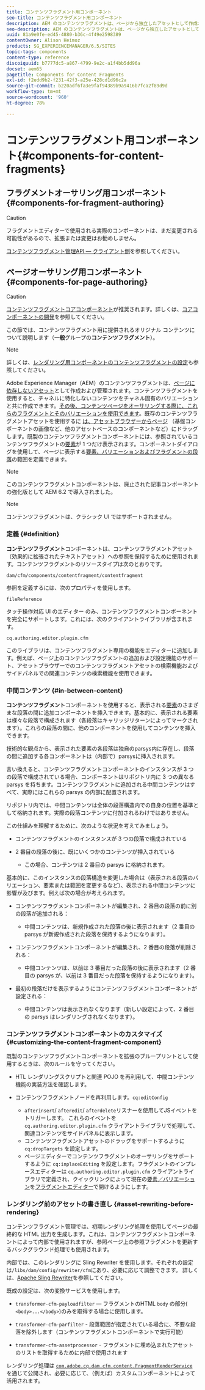 ```yaml
---
title: コンテンツフラグメント用コンポーネント
seo-title: コンテンツフラグメント用コンポーネント
description: AEM のコンテンツフラグメントは、ページから独立したアセットとして作成および管理されます
seo-description: AEM のコンテンツフラグメントは、ページから独立したアセットとして作成および管理されます
uuid: 81a9e0fe-ed45-4880-b36c-4f49e2598389
contentOwner: Alison Heimoz
products: SG_EXPERIENCEMANAGER/6.5/SITES
topic-tags: components
content-type: reference
discoiquuid: b7777dc5-a867-4799-9e2c-a1f4bb5dd96a
docset: aem65
pagetitle: Components for Content Fragments
exl-id: f2edd9b2-f231-42f3-a25e-428cd1d96c2a
source-git-commit: b220adf6fa3e9faf94389b9a9416b7fca2f89d9d
workflow-type: tm+mt
source-wordcount: '960'
ht-degree: 78%

---
```


# コンテンツフラグメント用コンポーネント{#components-for-content-fragments}

## フラグメントオーサリング用コンポーネント {#components-for-fragment-authoring}

>[!CAUTION]
>
>フラグメントエディターで使用される実際のコンポーネントは、まだ変更される可能性があるので、拡張または変更はお勧めしません。

[コンテンツフラグメント管理API — クライアント側](/help/sites-developing/customizing-content-fragments.md#the-content-fragment-management-api-client-side)を参照してください。

## ページオーサリング用コンポーネント {#components-for-page-authoring}

>[!CAUTION]
>
>[コンテンツフラグメントコアコンポーネント](https://helpx.adobe.com/experience-manager/core-components/using/content-fragment-component.html)が推奨されます。詳しくは、[コアコンポーネントの開発](https://helpx.adobe.com/experience-manager/core-components/using/developing.html)を参照してください。
>
>この節では、コンテンツフラグメント用に提供されるオリジナル コンテンツについて説明します（**一般**&#x200B;グループの&#x200B;**コンテンツフラグメント**）。

>[!NOTE]
>
>詳しくは、[レンダリング用コンポーネントのコンテンツフラグメントの設定](/help/sites-developing/content-fragments-config-components-rendering.md)も参照してください。

Adobe Experience Manager（AEM）のコンテンツフラグメントは、[ページに依存しないアセット](/help/assets/content-fragments/content-fragments.md)として作成および管理されます。コンテンツフラグメントを使用すると、チャネルに特化しないコンテンツをチャネル固有のバリエーションと共に作成できます。[その後、コンテンツページをオーサリングする際に、これらのフラグメントとそのバリエーションを使用できます](/help/sites-authoring/content-fragments.md)。既存のコンテンツフラグメントアセットを使用するに [は、アセットブラウザーからページ](/help/sites-authoring/content-fragments.md#adding-a-content-fragment-to-your-page) （基盤コンポーネントの画像など、他のアセットベースのコンポーネントなど）にドラッグします。既製のコンテンツフラグメントコンポーネントには、参照されているコンテンツフラグメントの[要素](/help/assets/content-fragments/content-fragments.md#constituent-parts-of-a-content-fragment)が 1 つだけ表示されます。コンポーネントダイアログを使用して、ページに表示する[要素、バリエーションおよびフラグメントの段落](/help/assets/content-fragments/content-fragments.md#constituent-parts-of-a-content-fragment)の範囲を定義できます。

>[!NOTE]
>
>このコンテンツフラグメントコンポーネントは、廃止された記事コンポーネントの強化版として AEM 6.2 で導入されました。

>[!NOTE]
>
>コンテンツフラグメントは、クラシック UI ではサポートされません。

### 定義 {#definition}

**コンテンツフラグメント**&#x200B;コンポーネントは、コンテンツフラグメントアセット（効果的に拡張されたテキストアセット）への参照を保持するために使用されます。コンテンツフラグメントのリソースタイプは次のとおりです。

`dam/cfm/components/contentfragment/contentfragment`

参照を定義するには、次のプロパティを使用します。

`fileReference`

タッチ操作対応 UI のエディター のみ、コンテンツフラグメントコンポーネントを完全にサポートします。これには、次のクライアントライブラリが含まれます。

`cq.authoring.editor.plugin.cfm`

このライブラリは、コンテンツフラグメント専用の機能をエディターに追加します。例えば、ページ上のコンテンツフラグメントの追加および設定機能のサポート、アセットブラウザーでのコンテンツフラグメントアセットの検索機能およびサイドパネルでの関連コンテンツの検索機能を使用できます。

### 中間コンテンツ  {#in-between-content}

**コンテンツフラグメント**&#x200B;コンポーネントを使用すると、表示される[要素](/help/assets/content-fragments/content-fragments.md#constituent-parts-of-a-content-fragment)のさまざまな段落の間に追加コンポーネントを挿入できます。基本的に、表示される要素は様々な段落で構成されます（各段落はキャリッジリターンによってマークされます）。これらの段落の間に、他のコンポーネントを使用してコンテンツを挿入できます。

技術的な観点から、表示された要素の各段落は独自のparsys内に存在し、段落の間に追加する各コンポーネントは（内部で）parsysに挿入されます。

言い換えると、コンテンツフラグメントコンポーネントのインスタンスが 3 つの段落で構成されている場合、コンポーネントはリポジトリ内に 3 つの異なる parsys を持ちます。コンテンツフラグメントに追加される中間コンテンツはすべて、実際にはこれらの parsys の内部に配置されます。

リポジトリ内では、中間コンテンツは全体の段落構造内での自身の位置を基準として格納されます。実際の段落コンテンツに付加されるわけではありません。

この仕組みを理解するために、次のような状況を考えてみましょう。

* コンテンツフラグメントのインスタンスが 3 つの段落で構成されている
* 2 番目の段落の後に、既にいくつかのコンテンツが挿入されている

   * この場合、コンテンツは 2 番目の parsys に格納されます。

基本的に、このインスタンスの段落構造を変更した場合は（表示される段落のバリエーション、要素または範囲を変更するなど）、表示される中間コンテンツに影響が及びます。例えば次の場合が考えられます。

* コンテンツフラグメントコンポーネントが編集され、2 番目の段落の前に別の段落が追加される：

   * 中間コンテンツは、新規作成された段落の後に表示されます（2 番目の parsys が新規作成された段落を保持するようになります）。

* コンテンツフラグメントコンポーネントが編集され、2 番目の段落が削除される：

   * 中間コンテンツは、以前は 3 番目だった段落の後に表示されます（2 番目の parsys が、以前は 3 番目だった段落を保持するようになります）。

* 最初の段落だけを表示するようにコンテンツフラグメントコンポーネントが設定される：

   * 中間コンテンツは表示されなくなります（新しい設定によって、2 番目の parsys はレンダリングされなくなります）。

### コンテンツフラグメントコンポーネントのカスタマイズ  {#customizing-the-content-fragment-component}

既製のコンテンツフラグメントコンポーネントを拡張のブループリントとして使用するときは、次のルールを守ってください。

* HTL レンダリングスクリプトと関連 POJO を再利用して、中間コンテンツ機能の実装方法を確認します。
* コンテンツフラグメントノードを再利用します。`cq:editConfig`

   * `afterinsert`/ `afteredit`/ `afterdelete`リスナーを使用してJSイベントをトリガーします。 これらのイベントを `cq.authoring.editor.plugin.cfm` クライアントライブラリで処理して、関連コンテンツをサイドパネルに表示します。
   * コンテンツフラグメントアセットのドラッグをサポートするように `cq:dropTargets` を設定します。
   * ページエディターでコンテンツフラグメントのオーサリングをサポートするように `cq:inplaceEditing` を設定します。フラグメントのインプレースエディターは `cq.authoring.editor.plugin.cfm` クライアントライブラリで定義され、クイックリンクによって現在の[要素／バリエーション](/help/assets/content-fragments/content-fragments.md#constituent-parts-of-a-content-fragment)を[フラグメントエディター](/help/assets/content-fragments/content-fragments-variations.md)で開けるようにします。

### レンダリング前のアセットの書き直し {#asset-rewriting-before-rendering}

コンテンツフラグメント管理では、初期レンダリング処理を使用してページの最終的な HTML 出力を生成します。これは、コンテンツフラグメントコンポーネントによって内部で使用されますが、参照ページ上の参照フラグメントを更新するバックグラウンド処理でも使用されます。

内部では、このレンダリングに Sling Rewriter を使用します。それぞれの設定は`/libs/dam/config/rewriter/cfm`にあり、必要に応じて調整できます。 詳しくは、[Apache Sling Rewriter](https://sling.apache.org/documentation/bundles/output-rewriting-pipelines-org-apache-sling-rewriter.html)を参照してください。

既成の設定は、次の変換サービスを使用します。

* `transformer-cfm-payloadfilter`  — フラグメントのHTML `body` の部分(  `<body>...</body>`)のみを取得する場合に使用します。

* `transformer-cfm-parfilter` - 段落範囲が指定されている場合に、不要な段落を除外します（コンテンツフラグメントコンポーネントで実行可能）
* `transformer-cfm-assetprocessor` - フラグメントに埋め込まれたアセットのリストを取得するために内部で使用されます

レンダリング処理は [`com.adobe.cq.dam.cfm.content.FragmentRenderService`](https://helpx.adobe.com/experience-manager/6-5/sites/developing/using/reference-materials/javadoc/com/adobe/cq/dam/cfm/ContentFragment.html) を通じて公開され、必要に応じて、（例えば）カスタムコンポーネントによって活用されます。
